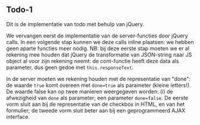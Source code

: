 ## Todo-1

Dit is de implementatie van todo met behulp van jQuery.

We vervangen eerst de implementatie van de server-functies door jQuery calls. In een volgende stap kunnen we deze calls inline plaatsen: we hebben geen aparte functies meer nodig. NB: bij deze eerste stap moeten we er al rekening mee houden dat jQuery de transformatie van JSON-string naar JS object al voor zijn rekening neemt: de cont-functie heeft deze data als parameter, dus geen gedoe met `this.responseText`.

In de server moeten we rekening houden met de representatie van "done": de waarde `true` komt overeen met `done=true` als parameter (kleine letters!). De waarde false kan op twee manieren weergegeven worden: (i) de afwezigheid van `done` als parameter; een parameter `done=false`. De eerste vorm sluit aan bij de representatie van de checkbox in HTML, en van het formulier; de tweede vorm sluit beter aan bij een geprogrammeerd AJAX interface.
